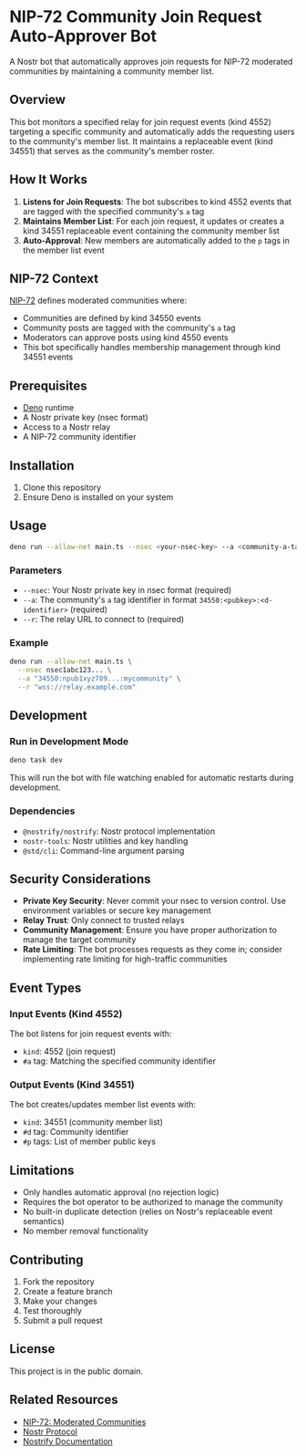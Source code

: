 # NIP-72 Community Join Request Auto-Approver Bot

A Nostr bot that automatically approves join requests for NIP-72 moderated communities by maintaining a community member list.

## Overview

This bot monitors a specified relay for join request events (kind 4552) targeting a specific community and automatically adds the requesting users to the community's member list. It maintains a replaceable event (kind 34551) that serves as the community's member roster.

## How It Works

1. **Listens for Join Requests**: The bot subscribes to kind 4552 events that are tagged with the specified community's `a` tag
2. **Maintains Member List**: For each join request, it updates or creates a kind 34551 replaceable event containing the community member list
3. **Auto-Approval**: New members are automatically added to the `p` tags in the member list event

## NIP-72 Context

[NIP-72](https://github.com/nostr-protocol/nips/blob/master/72.md) defines moderated communities where:
- Communities are defined by kind 34550 events
- Community posts are tagged with the community's `a` tag
- Moderators can approve posts using kind 4550 events
- This bot specifically handles membership management through kind 34551 events

## Prerequisites

- [Deno](https://deno.land/) runtime
- A Nostr private key (nsec format)
- Access to a Nostr relay
- A NIP-72 community identifier

## Installation

1. Clone this repository
2. Ensure Deno is installed on your system

## Usage

```bash
deno run --allow-net main.ts --nsec <your-nsec-key> --a <community-a-tag> --r <relay-url>
```

### Parameters

- `--nsec`: Your Nostr private key in nsec format (required)
- `--a`: The community's `a` tag identifier in format `34550:<pubkey>:<d-identifier>` (required)
- `--r`: The relay URL to connect to (required)

### Example

```bash
deno run --allow-net main.ts \
  --nsec nsec1abc123... \
  --a "34550:npub1xyz789...:mycommunity" \
  --r "wss://relay.example.com"
```

## Development

### Run in Development Mode

```bash
deno task dev
```

This will run the bot with file watching enabled for automatic restarts during development.

### Dependencies

- `@nostrify/nostrify`: Nostr protocol implementation
- `nostr-tools`: Nostr utilities and key handling
- `@std/cli`: Command-line argument parsing

## Security Considerations

- **Private Key Security**: Never commit your nsec to version control. Use environment variables or secure key management
- **Relay Trust**: Only connect to trusted relays
- **Community Management**: Ensure you have proper authorization to manage the target community
- **Rate Limiting**: The bot processes requests as they come in; consider implementing rate limiting for high-traffic communities

## Event Types

### Input Events (Kind 4552)
The bot listens for join request events with:
- `kind`: 4552 (join request)
- `#a` tag: Matching the specified community identifier

### Output Events (Kind 34551)
The bot creates/updates member list events with:
- `kind`: 34551 (community member list)
- `#d` tag: Community identifier
- `#p` tags: List of member public keys

## Limitations

- Only handles automatic approval (no rejection logic)
- Requires the bot operator to be authorized to manage the community
- No built-in duplicate detection (relies on Nostr's replaceable event semantics)
- No member removal functionality

## Contributing

1. Fork the repository
2. Create a feature branch
3. Make your changes
4. Test thoroughly
5. Submit a pull request

## License

This project is in the public domain.

## Related Resources

- [NIP-72: Moderated Communities](https://github.com/nostr-protocol/nips/blob/master/72.md)
- [Nostr Protocol](https://github.com/nostr-protocol/nostr)
- [Nostrify Documentation](https://jsr.io/@nostrify/nostrify)
